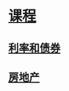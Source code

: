 # [课程](https://zh.khanacademy.org/economics-finance-domain/core-finance)
## [利率和债券](利率和债券.md)
## [房地产](房地产.md)